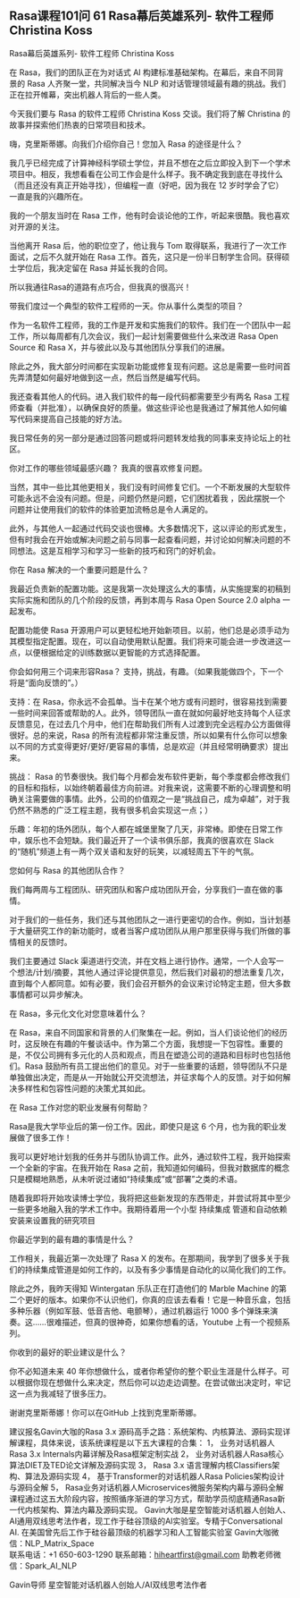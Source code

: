 ## Rasa课程101问 61 Rasa幕后英雄系列- 软件工程师 Christina Koss
  Rasa幕后英雄系列- 软件工程师 Christina Koss


在 Rasa，我们的团队正在为对话式 AI 构建标准基础架构。在幕后，来自不同背景的 Rasa 人齐聚一堂，共同解决当今 NLP 和对话管理领域最有趣的挑战。我们正在拉开帷幕，突出机器人背后的一些人类。

今天我们要与 Rasa 的软件工程师 Christina Koss 交谈。我们将了解 Christina 的故事并探索他们热衷的日常项目和技术。

嗨，克里斯蒂娜。向我们介绍你自己！您加入 Rasa 的途径是什么？

我几乎已经完成了计算神经科学硕士学位，并且不想在之后立即投入到下一个学术项目中。相反，我想看看在公司工作会是什么样子。我不确定我到底在寻找什么（而且还没有真正开始寻找），但编程一直（好吧，因为我在 12 岁时学会了它）一直是我的兴趣所在。

我的一个朋友当时在 Rasa 工作，他有时会谈论他的工作，听起来很酷。我也喜欢对开源的关注。

当他离开 Rasa 后，他的职位空了，他让我与 Tom 取得联系，我进行了一次工作面试，之后不久就开始在 Rasa 工作。首先，这只是一份半日制学生合同。获得硕士学位后，我决定留在 Rasa 并延长我的合同。

所以我通往Rasa的道路有点巧合，但我真的很高兴！

带我们度过一个典型的软件工程师的一天。你从事什么类型的项目？

作为一名软件工程师，我的工作是开发和实施我们的软件。我们在一个团队中一起工作，所以每周都有几次会议，我们一起计划需要做些什么来改进 Rasa Open Source 和 Rasa X，并与彼此以及与其他团队分享我们的进展。

除此之外，我大部分时间都在实现新功能或修复现有问题。这总是需要一些时间首先弄清楚如何最好地做到这一点，然后当然是编写代码。

我还查看其他人的代码。进入我们软件的每一段代码都需要至少有两名 Rasa 工程师查看（并批准），以确保良好的质量。做这些评论也是我通过了解其他人如何编写代码来提高自己技能的好方法。

我日常任务的另一部分是通过回答问题或将问题转发给我的同事来支持论坛上的社区。

你对工作的哪些领域最感兴趣？
我真的很喜欢修复问题。

当然，其中一些比其他更相关，我们没有时间修复它们。一个不断发展的大型软件可能永远不会没有问题。但是，问题仍然是问题，它们困扰着我 ，因此摆脱一个问题并让使用我们的软件的体验更加流畅总是令人满足的。

此外，与其他人一起通过代码交谈也很棒。大多数情况下，这以评论的形式发生，但有时我会在开始或解决问题之前与同事一起查看问题，并讨论如何解决问题的不同想法。这是互相学习和学习一些新的技巧和窍门的好机会。

你在 Rasa 解决的一个重要问题是什么？

我最近负责新的配置功能。这是我第一次处理这么大的事情，从实施提案的初稿到实际实施和团队的几个阶段的反馈，再到本周与 Rasa Open Source 2.0 alpha 一起发布。

配置功能使 Rasa 开源用户可以更轻松地开始新项目。以前，他们总是必须手动为其模型指定配置。现在，可以自动使用默认配置。我们将来可能会进一步改进这一点，以便根据给定的训练数据以更智能的方式选择配置。

你会如何用三个词来形容Rasa？
支持，挑战，有趣。（如果我能做四个，下一个将是“面向反馈的”。）

支持：在 Rasa，你永远不会孤单。当卡在某个地方或有问题时，很容易找到需要一些时间来回答或帮助的人。此外，领导团队一直在就如何最好地支持每个人征求反馈意见，在过去几个月中，他们在帮助我们所有人过渡到完全远程办公方面做得很好。总的来说，Rasa 的所有流程都非常注重反馈，所以如果有什么你可以想象以不同的方式变得更好/更好/更容易的事情，总是欢迎（并且经常明确要求）提出来。

挑战： Rasa 的节奏很快。我们每个月都会发布软件更新，每个季度都会修改我们的目标和指标，以始终朝着最佳方向前进。对我来说，这需要不断的心理调整和明确关注需要做的事情。此外，公司的价值观之一是“挑战自己，成为卓越”，对于我仍然不熟悉的广泛工程主题，我有很多机会实现这一点；）

乐趣：年初的场外团队，每个人都在城堡里聚了几天，非常棒。即使在日常工作中，娱乐也不会短缺。我们最近开了一个读书俱乐部，我真的很喜欢在 Slack 的“随机”频道上有一两个双关语和友好的玩笑，以减轻周五下午的气氛。

您如何与 Rasa 的其他团队合作？

我们每两周与工程团队、研究团队和客户成功团队开会，分享我们一直在做的事情。

对于我们的一些任务，我们还与其他团队之一进行更密切的合作。例如，当计划基于大量研究工作的新功能时，或者当客户成功团队从用户那里获得与我们所做的事情相关的反馈时。

我们主要通过 Slack 渠道进行交流，并在文档上进行协作。通常，一个人会写一个想法/计划/摘要，其他人通过评论提供意见，然后我们对最初的想法重复几次，直到每个人都同意。如有必要，我们会召开额外的会议来讨论特定主题，但大多数事情都可以异步解决。

在 Rasa，多元化文化对您意味着什么？

在 Rasa，来自不同国家和背景的人们聚集在一起。例如，当人们谈论他们的经历时，这反映在有趣的午餐谈话中。作为第二个方面，我想提一下包容性。重要的是，不仅公司拥有多元化的人员和观点，而且在塑造公司的道路和目标时也包括他们。Rasa 鼓励所有员工提出他们的意见。对于一些重要的话题，领导团队不只是单独做出决定，而是从一开始就公开交流想法，并征求每个人的反馈。对于如何解决多样性和包容性问题的决策尤其如此。

在 Rasa 工作对您的职业发展有何帮助？

Rasa是我大学毕业后的第一份工作。因此，即使只是这 6 个月，也为我的职业发展做了很多工作！

我可以更好地计划我的任务并与团队协调工作。此外，通过软件工程，我开始探索一个全新的宇宙。在我开始在 Rasa 之前，我知道如何编码，但我对数据库的概念只是模糊地熟悉，从未听说过诸如“持续集成”或“部署”之类的术语。

随着我即将开始攻读博士学位，我将把这些新发现的东西带走，并尝试将其中至少一些更多地融入我的学术工作中。我期待着用一个小型 持续集成 管道和自动依赖安装来设置我的研究项目 

你最近学到的最有趣的事情是什么？

工作相关，我最近第一次处理了 Rasa X 的发布。在那期间，我学到了很多关于我们的持续集成管道是如何工作的，以及有多少事情是自动化的以简化我们的工作。

除此之外，我昨天得知 Wintergatan 乐队正在打造他们的 Marble Machine 的第二个更好的版本。如果你不认识他们，你真的应该去看看！它是一种音乐盒，包括多种乐器（例如军鼓、低音吉他、电颤琴），通过机器运行 1000 多个弹珠来演奏。这……很难描述，但真的很神奇，如果你想看的话，Youtube 上有一个视频系列。

你收到的最好的职业建议是什么？

你不必知道未来 40 年你想做什么，或者你希望你的整个职业生涯是什么样子。可以根据你现在想做什么来决定，然后你可以边走边调整。在尝试做出决定时，牢记这一点为我减轻了很多压力。

谢谢克里斯蒂娜！你可以在GitHub 上找到克里斯蒂娜。

建议报名Gavin大咖的Rasa 3.x 源码高手之路：系统架构、内核算法、源码实现详解课程，具体来说，该系统课程是以下五大课程的合集：
1，    业务对话机器人Rasa 3.x Internals内幕详解及Rasa框架定制实战
2，    业务对话机器人Rasa核心算法DIET及TED论文详解及源码实现
3，    Rasa 3.x 语言理解内核Classifiers架构、算法及源码实现
4，    基于Transformer的对话机器人Rasa Policies架构设计与源码全解
5，    Rasa业务对话机器人Microservices微服务架构内幕与源码全解
课程通过这五大阶段内容，按照循序渐进的学习方式，帮助学员彻底精通Rasa新一代内核架构、算法内幕及源码实现。
Gavin大咖是星空智能对话机器人创始人、AI通用双线思考法作者，现工作于硅谷顶级的AI实验室。专精于Conversational AI. 在美国曾先后工作于硅谷最顶级的机器学习和人工智能实验室 
Gavin大咖微信：NLP_Matrix_Space  
联系电话：+1 650-603-1290
联系邮箱：hiheartfirst@gmail.com
助教老师微信：Spark_AI_NLP  



Gavin导师
星空智能对话机器人创始人/AI双线思考法作者
